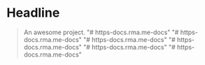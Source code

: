 # Headline

> An awesome project.
"# https-docs.rma.me-docs" 
"# https-docs.rma.me-docs" 
"# https-docs.rma.me-docs" 
"# https-docs.rma.me-docs" 
"# https-docs.rma.me-docs" 
"# https-docs.rma.me-docs" 

